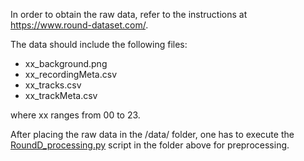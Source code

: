 In order to obtain the raw data, refer to the instructions at https://www.round-dataset.com/.

The data should include the following files:

- xx_background.png
- xx_recordingMeta.csv
- xx_tracks.csv
- xx_trackMeta.csv

where xx ranges from 00 to 23.

After placing the raw data in the /data/ folder, one has to execute the [RoundD_processing.py](https://github.com/julianschumann/General-Framework/blob/main/Framework/Data_sets/RounD_round_about/RounD_processing.py) script in the folder above for preprocessing.
